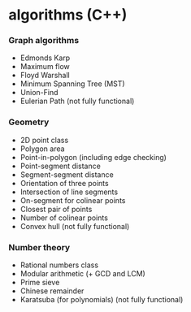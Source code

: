 algorithms (C++)
==========

### Graph algorithms

- Edmonds Karp
- Maximum flow
- Floyd Warshall
- Minimum Spanning Tree (MST)
- Union-Find
- Eulerian Path (not fully functional)

### Geometry

- 2D point class
- Polygon area
- Point-in-polygon (including edge checking)
- Point-segment distance
- Segment-segment distance
- Orientation of three points
- Intersection of line segments
- On-segment for colinear points
- Closest pair of points
- Number of colinear points
- Convex hull (not fully functional)

### Number theory

- Rational numbers class
- Modular arithmetic (+ GCD and LCM)
- Prime sieve
- Chinese remainder
- Karatsuba (for polynomials) (not fully functional)
